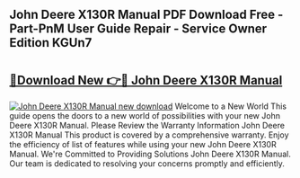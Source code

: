 ## John Deere X130R Manual PDF Download Free - Part-PnM User Guide Repair - Service Owner Edition KGUn7

# <h2><a href="http://bc53003.oget.top/?id=John+Deere+X130R+Manual">🔗Download New 👉🔴 John Deere X130R Manual</a></h2>

[![John Deere X130R Manual new download](https://i.imgur.com/5g1atiW.png)](http://bc53003.oget.top/?id=John+Deere+X130R+Manual)
Welcome to a New World This guide opens the doors to a new world of possibilities with your new John Deere X130R Manual. Please Review the Warranty Information John Deere X130R Manual This product is covered by a comprehensive warranty. Enjoy the efficiency of list of features while using your new John Deere X130R Manual. We're Committed to Providing Solutions John Deere X130R Manual. Our team is dedicated to resolving your concerns promptly and efficiently.
